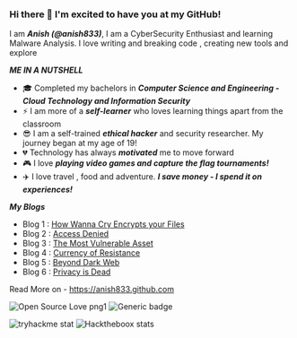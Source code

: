 ### Hi there 👋 I'm excited to have you at my GitHub!

I am ***Anish (@anish833)***, I am a CyberSecurity Enthusiast and learning Malware Analysis.
I love writing and breaking code , creating new tools and explore

***ME IN A NUTSHELL***

 - :mortar_board: Completed my bachelors in ***Computer Science and Engineering - Cloud Technology and Information Security***
 - :zap: I am more of a ***self-learner*** who loves learning things apart from the classroom
 - :sunglasses: I am a self-trained ***ethical hacker*** and security researcher. My journey began at my age of 19!
 - :broken_heart: Technology has always ***motivated*** me to move forward
 - :video_game: I love ***playing video games and capture the flag tournaments!***
 - :airplane: I love travel , food and adventure. ***I save money - I spend it on experiences!***
 
***My Blogs***
- Blog 1 :  [How Wanna Cry Encrypts your Files](https://anishbhowmick833.medium.com/how-wanna-cry-encrypts-your-files-fab16978195)
- Blog 2 :  [Access Denied](https://anishbhowmick833.medium.com/access-denied-3c9c658579c9)
- Blog 3 :  [The Most Vulnerable Asset](https://anishbhowmick833.medium.com/the-most-vulnerable-asset-ba89bddc8f6d)
- Blog 4 :  [Currency of Resistance](https://anishbhowmick833.medium.com/currency-of-resistance-c0ca9041186)
- Blog 5 :  [Beyond Dark Web](https://anishbhowmick833.medium.com/beyond-dark-web-6412bced6451)
- Blog 6 :  [Privacy is Dead](https://anishbhowmick833.medium.com/privacy-is-dead-d64ae39d34aa)

Read More on - https://anish833.github.com
 
![Open Source Love png1](https://badges.frapsoft.com/os/v1/open-source.png?v=103)
![Generic badge](https://img.shields.io/badge/ETHICAL-HACKER-<COLOR>.svg)

![tryhackme stat](https://tryhackme-badges.s3.amazonaws.com/anish833.png?7)                  ![Hacktheboox stats](http://www.hackthebox.eu/badge/image/319450)
